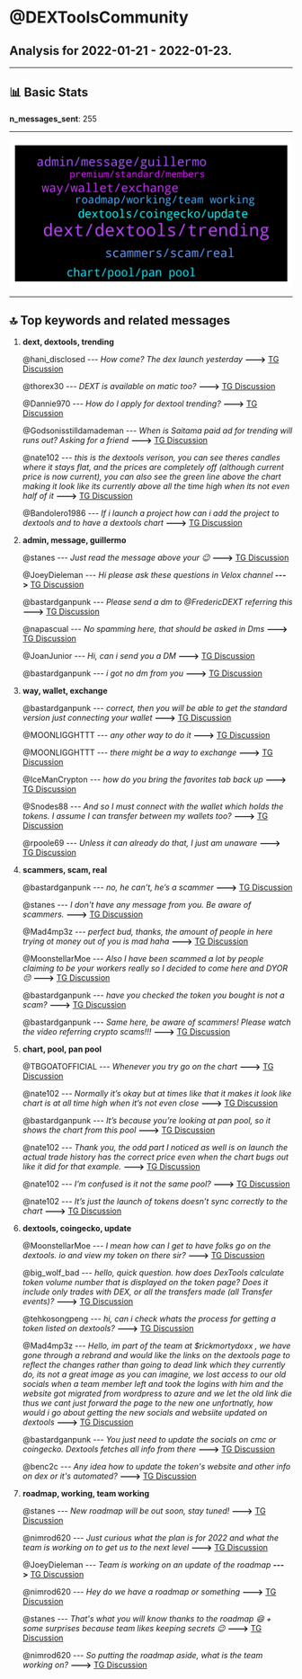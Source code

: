 # **@DEXToolsCommunity**
 ## Analysis for **2022-01-21** - **2022-01-23**.

---

## 📊 **Basic Stats**

**n_messages_sent**: 255

---
![wordcloud](DEXToolsCommunity_2Days_wordcloud.png)

---


## 🔝 **Top keywords and related messages**

1. **dext, dextools, trending**

    @hani_disclosed --- *How come? The dex launch yesterday* **--->** [TG Discussion](https://t.me/DEXToolsCommunity/327473)

    @thorex30 --- *DEXT is available on matic too?* **--->** [TG Discussion](https://t.me/DEXToolsCommunity/328094)

    @Dannie970 --- *How do I apply for dextool trending?* **--->** [TG Discussion](https://t.me/DEXToolsCommunity/327922)

    @Godsonisstilldamademan --- *When is Saitama paid ad for trending will runs out? Asking for a friend* **--->** [TG Discussion](https://t.me/DEXToolsCommunity/327524)

    @nate102 --- *this is the dextools verison, you can see theres candles where it stays flat, and the prices are completely off (although current price is now current), you can also see the green line above the chart making it look like its currently above all the time high when its not even half of it* **--->** [TG Discussion](https://t.me/DEXToolsCommunity/327366)

    @Bandolero1986 --- *If i launch a project how can i add the project to dextools and to have a dextools chart* **--->** [TG Discussion](https://t.me/DEXToolsCommunity/327944)

2. **admin, message, guillermo**

    @stanes --- *Just read the message above your 😉* **--->** [TG Discussion](https://t.me/DEXToolsCommunity/327759)

    @JoeyDieleman --- *Hi please ask these questions in Velox channel* **--->** [TG Discussion](https://t.me/DEXToolsCommunity/327021)

    @bastardganpunk --- *Please send a dm to @FredericDEXT referring this* **--->** [TG Discussion](https://t.me/DEXToolsCommunity/327275)

    @napascual --- *No spamming here, that should be asked in Dms* **--->** [TG Discussion](https://t.me/DEXToolsCommunity/327283)

    @JoanJunior --- *Hi, can i send you a DM* **--->** [TG Discussion](https://t.me/DEXToolsCommunity/327665)

    @bastardganpunk --- *i got no dm from you* **--->** [TG Discussion](https://t.me/DEXToolsCommunity/327590)

3. **way, wallet, exchange**

    @bastardganpunk --- *correct, then you will be able to get the standard version just connecting your wallet* **--->** [TG Discussion](https://t.me/DEXToolsCommunity/327891)

    @MOONLIGGHTTT --- *any other way to do it* **--->** [TG Discussion](https://t.me/DEXToolsCommunity/327217)

    @MOONLIGGHTTT --- *there might be a way to exchange* **--->** [TG Discussion](https://t.me/DEXToolsCommunity/327222)

    @IceManCrypton --- *how do you bring the favorites tab back up* **--->** [TG Discussion](https://t.me/DEXToolsCommunity/327959)

    @Snodes88 --- *And so I must connect with the wallet which holds the tokens. I assume I can transfer between my wallets too?* **--->** [TG Discussion](https://t.me/DEXToolsCommunity/327893)

    @rpoole69 --- *Unless it can already do that, I just am unaware* **--->** [TG Discussion](https://t.me/DEXToolsCommunity/326934)

4. **scammers, scam, real**

    @bastardganpunk --- *no, he can’t, he’s a scammer* **--->** [TG Discussion](https://t.me/DEXToolsCommunity/327660)

    @stanes --- *I don't have any message from you. Be aware of scammers.* **--->** [TG Discussion](https://t.me/DEXToolsCommunity/327696)

    @Mad4mp3z --- *perfect bud, thanks, the amount of people in here trying ot money out of you is mad haha* **--->** [TG Discussion](https://t.me/DEXToolsCommunity/327163)

    @MoonstellarMoe --- *Also I have been scammed a lot by people claiming to be your workers really so I decided to come here and DYOR 😔* **--->** [TG Discussion](https://t.me/DEXToolsCommunity/327798)

    @bastardganpunk --- *have you checked the token you bought is not a scam?* **--->** [TG Discussion](https://t.me/DEXToolsCommunity/327218)

    @bastardganpunk --- *Same here, be aware of scammers! Please watch the video referring crypto scams!!!* **--->** [TG Discussion](https://t.me/DEXToolsCommunity/327244)

5. **chart, pool, pan pool**

    @TBGOATOFFICIAL --- *Whenever you try go on the chart* **--->** [TG Discussion](https://t.me/DEXToolsCommunity/327497)

    @nate102 --- *Normally it’s okay but at times like that it makes it look like chart is at all time high when it’s not even close* **--->** [TG Discussion](https://t.me/DEXToolsCommunity/327403)

    @bastardganpunk --- *It’s because you’re looking at pan pool, so it shows the chart from this pool* **--->** [TG Discussion](https://t.me/DEXToolsCommunity/327387)

    @nate102 --- *Thank you, the odd part I noticed as well is on launch the actual trade history has the correct price even when the chart bugs out like it did for that example.* **--->** [TG Discussion](https://t.me/DEXToolsCommunity/327405)

    @nate102 --- *I’m confused is it not the same pool?* **--->** [TG Discussion](https://t.me/DEXToolsCommunity/327389)

    @nate102 --- *It’s just the launch of tokens doesn’t sync correctly to the chart* **--->** [TG Discussion](https://t.me/DEXToolsCommunity/327397)

6. **dextools, coingecko, update**

    @MoonstellarMoe --- *I mean how can I get to have folks go on the dextools. io and view my token on there sir?* **--->** [TG Discussion](https://t.me/DEXToolsCommunity/327795)

    @big_wolf_bad --- *hello, quick question. how does DexTools calculate token volume number that is displayed on the token page? Does it include only trades with DEX, or all the transfers made (all Transfer events)?* **--->** [TG Discussion](https://t.me/DEXToolsCommunity/327296)

    @tehkosongpeng --- *hi, can i check whats the process for getting a token listed on dextools?* **--->** [TG Discussion](https://t.me/DEXToolsCommunity/327087)

    @Mad4mp3z --- *Hello, im part of the team at $rickmortydoxx , we have gone through a rebrand and would like the links on the dextools page to reflect the changes rather than going to dead link which they currently do, its not a great image as you can imagine, we lost access to our old socials when a team member left and took the logins with him and the website got migrated from wordpress to azure and we let the old link die thus we cant just forward the page to the new one unfortnatly, how would i go about getting the new socials and websiite updated on dextools* **--->** [TG Discussion](https://t.me/DEXToolsCommunity/327159)

    @bastardganpunk --- *You just need to update the socials on cmc or coingecko. Dextools fetches all info from there* **--->** [TG Discussion](https://t.me/DEXToolsCommunity/327162)

    @benc2c --- *Any idea how to update the token's website and other info on dex or it's automated?* **--->** [TG Discussion](https://t.me/DEXToolsCommunity/327913)

7. **roadmap, working, team working**

    @stanes --- *New roadmap will be out soon, stay tuned!* **--->** [TG Discussion](https://t.me/DEXToolsCommunity/327527)

    @nimrod620 --- *Just curious what the plan is for 2022 and what the team is working on to get us to the next level* **--->** [TG Discussion](https://t.me/DEXToolsCommunity/327525)

    @JoeyDieleman --- *Team is working on an update of the roadmap* **--->** [TG Discussion](https://t.me/DEXToolsCommunity/327503)

    @nimrod620 --- *Hey do we have a roadmap or something* **--->** [TG Discussion](https://t.me/DEXToolsCommunity/327500)

    @stanes --- *That's what you will know thanks to the roadmap 😄 + some surprises because team likes keeping secrets 😉* **--->** [TG Discussion](https://t.me/DEXToolsCommunity/327537)

    @nimrod620 --- *So putting the roadmap aside, what is the team working on?* **--->** [TG Discussion](https://t.me/DEXToolsCommunity/327535)

